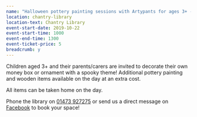 ```yaml
---
name: "Halloween pottery painting sessions with Artypants for ages 3+ - morning session"
location: chantry-library
location-text: Chantry Library
event-start-date: 2019-10-22
event-start-time: 1000
event-end-time: 1300
event-ticket-price: 5
breadcrumb: y
---
```


Children aged 3+ and their parents/carers are invited to decorate their own money box or ornament with a spooky theme! Additional pottery painting and wooden items available on the day at an extra cost.

All items can be taken home on the day.

Phone the library on [01473 927275](tel:01473927275) or send us a direct message on [Facebook](https://facebook.com/chantrylibrary/) to book your space!

